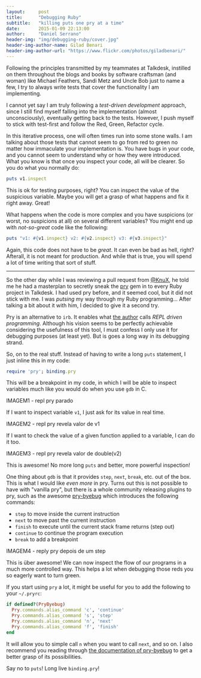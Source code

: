 ```yaml
---
layout:     post
title:      "Debugging Ruby"
subtitle:   "killing puts one pry at a time"
date:       2015-01-09 22:13:00
author:     "Daniel Serrano"
header-img: "img/debugging-ruby/cover.jpg"
header-img-author-name: Gilad Benari
header-img-author-url: "https://www.flickr.com/photos/giladbenari/"
---
```


Following the principles transmitted by my teammates at Talkdesk, instilled on them throughout the blogs and books by software craftsman (and woman) like Michael Feathers, Sandi Metz and Uncle Bob just to name a few, I try to always write tests that cover the functionality I am implementing.

I cannot yet say I am truly following a *test-driven development* approach, since I still find myself falling into the implementation (almost unconsciously), eventually getting back to the tests. However, I push myself to stick with test-first and follow the Red, Green, Refactor cycle.

In this iterative process, one will often times run into some stone walls. I am talking about those tests that cannot seem to go from red to green no matter how immaculate your implementation is. You have bugs in your code, and you cannot seem to understand why or how they were introduced. What you know is that once you inspect your code, all will be clearer. So you do what you normally do:

```ruby
puts v1.inspect
```

This is ok for testing purposes, right? You can inspect the value of the suspicious variable. Maybe you will get a grasp of what happens and fix it right away. Great!

What happens when the code is more complex and you have suspicions (or worst, no suspicions at all) on several different variables? You might end up with *not-so-great* code like the following:

```ruby
puts "v1: #{v1.inspect} v2: #{v2.inspect} v3: #{v3.inspect}"
```

Again, this code does not have to be *great*. It can even be bad as hell, right? Afterall, it is not meant for production. And while that is true, you will spend a lot of time writing that sort of stuff.

-----

So the other day while I was reviewing a pull request from [@KnuX](https://twitter.com/KnuX), he told me he had a masterplan to secretly sneak the [pry](https://github.com/pry/pry) gem in to every Ruby project in Talkdesk. I had used pry before, and it seemed cool, but it did not stick with me. I was *putsing* my way through my Ruby programming... After talking a bit about it with him, I decided to give it a second try.

Pry is an alternative to `irb`. It enables what [the author](https://twitter.com/banisterfiend) calls *REPL driven programming*. Although his vision seems to be perfectly achievable considering the usefulness of this tool, I must confess I only use it for debugging purposes (at least yet). But is goes a long way in its debugging strand.

So, on to the real stuff. Instead of having to write a long `puts` statement, I just inline this in my code:

```ruby
require 'pry'; binding.pry
```

This will be a breakpoint in my code, in which I will be able to inspect variables much like you would do when you use `gdb` in C.

IMAGEM1 - repl pry parado

If I want to inspect variable `v1`, I just ask for its value in real time.

IMAGEM2 - repl pry revela valor de v1

If I want to check the value of a given function applied to a variable, I can do it too.

IMAGEM3 - repl pry revela valor de double(v2)

This is awesome! No more long `puts` and better, more powerful inspection!

One thing about `gdb` is that it provides `step`, `next`, `break`, etc. out of the box. This is what I would like *even more* in pry. Turns out this is not possible to have with "vanilla pry", but there is a whole community releasing plugins to pry, such as the awesome [pry-byebug](https://github.com/deivid-rodriguez/pry-byebug) which introduces the following commands:

- `step` to move inside the current instruction
- `next` to move past the current instruction
- `finish` to execute until the current stack frame returns (step out)
- `continue` to continue the program execution
- `break` to add a breakpoint

IMAGEM4 - reply pry depois de um step

This is über awesome! We can now inspect the flow of our programs in a much more controlled way. This helps a lot when debugging those reds you so eagerly want to turn green.

If you start using `pry` a lot, it might be useful for you to add the following to your `~/.pryrc`:

```ruby
if defined?(PryByebug)
  Pry.commands.alias_command 'c', 'continue'
  Pry.commands.alias_command 's', 'step'
  Pry.commands.alias_command 'n', 'next'
  Pry.commands.alias_command 'f', 'finish'
end
```

It will allow you to simple call `n` when you want to call `next`, and so on. I also recommend you reading through [the documentation of pry-byebug](https://github.com/deivid-rodriguez/pry-byebug#pry-byebug) to get a better grasp of its possibilities.

Say no to `puts`! Long live `binding.pry`!